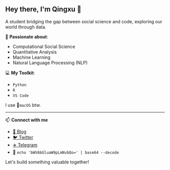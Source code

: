 ## Hey there, I'm Qingxu 👋 

A student bridging the gap between social science and code, exploring our world through data.

🔭 **Passionate about**: 
* Computational Social Science
* Quantitative Analysis
* Machine Learning
* Natural Language Processing (NLP)

💻 **My Toolkit**: 
- `Python`
- `R` 
- `VS Code`

I use 🍎`macOS` btw.

---

📫 **Connect with me**

- [📝 Blog](https://blog.linioi.com) 
- [🐦 Twitter](https://twitter.com/Hikolary)
- [✈️ Telegram](https://t.me/Qingxu_talk)
- 📧 `echo 'bWVAbGluaW9pLmNvbQo=' | base64 --decode`

Let's build something valuable together!

